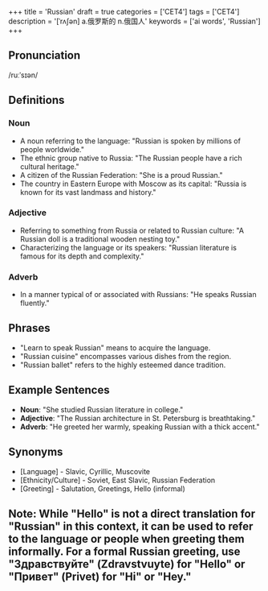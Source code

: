 +++
title = 'Russian'
draft = true
categories = ['CET4']
tags = ['CET4']
description = '[ˈrʌ∫ən] a.俄罗斯的 n.俄国人'
keywords = ['ai words', 'Russian']
+++

## Pronunciation
/ruːˈsɪən/

## Definitions
### Noun
- A noun referring to the language: "Russian is spoken by millions of people worldwide."
- The ethnic group native to Russia: "The Russian people have a rich cultural heritage."
- A citizen of the Russian Federation: "She is a proud Russian."
- The country in Eastern Europe with Moscow as its capital: "Russia is known for its vast landmass and history."

### Adjective
- Referring to something from Russia or related to Russian culture: "A Russian doll is a traditional wooden nesting toy."
- Characterizing the language or its speakers: "Russian literature is famous for its depth and complexity."

### Adverb
- In a manner typical of or associated with Russians: "He speaks Russian fluently."

## Phrases
- "Learn to speak Russian" means to acquire the language.
- "Russian cuisine" encompasses various dishes from the region.
- "Russian ballet" refers to the highly esteemed dance tradition.

## Example Sentences
- **Noun**: "She studied Russian literature in college."
- **Adjective**: "The Russian architecture in St. Petersburg is breathtaking."
- **Adverb**: "He greeted her warmly, speaking Russian with a thick accent."

## Synonyms
- [Language] - Slavic, Cyrillic, Muscovite
- [Ethnicity/Culture] - Soviet, East Slavic, Russian Federation
- [Greeting] - Salutation, Greetings, Hello (informal)

## Note: While "Hello" is not a direct translation for "Russian" in this context, it can be used to refer to the language or people when greeting them informally. For a formal Russian greeting, use "Здравствуйте" (Zdravstvuyte) for "Hello" or "Привет" (Privet) for "Hi" or "Hey."
